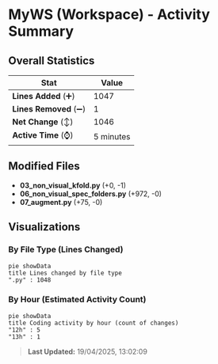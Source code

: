 # MyWS (Workspace) - Activity Summary 

## Overall Statistics

| Stat                   | Value                                                             |
| ---------------------- | ----------------------------------------------------------------- |
| **Lines Added** (➕)   | 1047                                          |
| **Lines Removed** (➖) | 1                                        |
| **Net Change** (↕)    | 1046                |
| **Active Time** (⌚)   | 5 minutes |


## Modified Files
- **03_non_visual_kfold.py** (+0, -1)
- **06_non_visual_spec_folders.py** (+972, -0)
- **07_augment.py** (+75, -0)

## Visualizations

### By File Type (Lines Changed)

```mermaid
pie showData
title Lines changed by file type
".py" : 1048
```

### By Hour (Estimated Activity Count)

```mermaid
pie showData
title Coding activity by hour (count of changes)
"12h" : 5
"13h" : 1
```


> **Last Updated:** 19/04/2025, 13:02:09